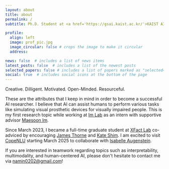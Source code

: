 ```yaml
---
layout: about
title: about
permalink: /
subtitle: Ph.D. Student at <a href='https://gsai.kaist.ac.kr/'>KAIST AI</a>

profile:
  align: left
  image: prof_pic.jpg
  image_circular: false # crops the image to make it circular
  address: 

news: false  # includes a list of news items
latest_posts: false  # includes a list of the newest posts
selected_papers: false # includes a list of papers marked as "selected={true}"
social: true  # includes social icons at the bottom of the page
---
```


Creative. Dilligent. Motivated. Open-Minded. Resourceful.

These are the attributes that I keep in mind in order to become a successful AI researcher. I believe that AI can assist humans to perform various tasks like simulating visual prosthetic devices for visually impaired people. This is my first research topic while working at <a href='https://imvisionlab.com/'>Im Lab</a> as an intern with supportive advisor <a href='https://scholar.google.com/citations?user=jidhBw0AAAAJ&hl=en'>Maesoon Im</a>.

Since March 2023, I became a full-time graduate student at <a href='https://xfact.net/'>XFact Lab</a> co-adviced by encouraging <a href='https://scholar.google.com/citations?user=hao9RrgAAAAJ&hl=en&oi=ao'>James Thorne</a> and <a href='https://scholar.google.com/citations?user=KB5XZGIAAAAJ&hl=en'>Kate Shim</a>. I am excited to visit <a href='https://www.copenlu.com/'>CopeNLU</a> starting March 2025 to collaborate with <a href='https://scholar.google.co.uk/citations?user=DjJp0dcAAAAJ&hl'>Isabelle Augenstein</a>.

If you are interested in teamwork regarding topics such as interpretability, multimodality, and human-centered AI, please don't hesitate to contact me via <a href="mailto:namin0202@gmail.com">namin0202@gmail.com</a>!